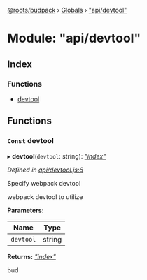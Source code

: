 [@roots/budpack](../README.md) › [Globals](../globals.md) › ["api/devtool"](_api_devtool_.md)

# Module: "api/devtool"

## Index

### Functions

* [devtool](_api_devtool_.md#const-devtool)

## Functions

### `Const` devtool

▸ **devtool**(`devtool`: string): *["index"](_index_.md)*

*Defined in [api/devtool.js:6](https://github.com/roots/bud-support/blob/5f43850/src/budpack/builder/api/devtool.js#L6)*

Specify webpack devtool

webpack devtool to utilize

**Parameters:**

Name | Type |
------ | ------ |
`devtool` | string |

**Returns:** *["index"](_index_.md)*

bud
